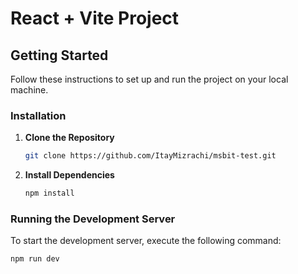 # React + Vite Project

## Getting Started

Follow these instructions to set up and run the project on your local machine.

### Installation

1. **Clone the Repository**

    ```sh
    git clone https://github.com/ItayMizrachi/msbit-test.git
    ```

2. **Install Dependencies**

    ```sh
    npm install
    ```

### Running the Development Server

To start the development server, execute the following command:

```sh
npm run dev
